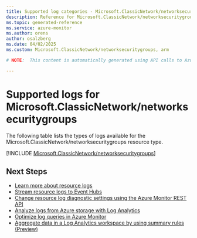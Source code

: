 ```yaml
---
title: Supported log categories - Microsoft.ClassicNetwork/networksecuritygroups
description: Reference for Microsoft.ClassicNetwork/networksecuritygroups in Azure Monitor Logs.
ms.topic: generated-reference
ms.service: azure-monitor
ms.author: orens
author: osalzberg
ms.date: 04/02/2025
ms.custom: Microsoft.ClassicNetwork/networksecuritygroups, arm

# NOTE:  This content is automatically generated using API calls to Azure. Any edits made on these files will be overwritten in the next run of the script. 

---
```





# Supported logs for Microsoft.ClassicNetwork/networksecuritygroups  
The following table lists the types of logs available for the Microsoft.ClassicNetwork/networksecuritygroups resource type.
  

  
[!INCLUDE [Microsoft.ClassicNetwork/networksecuritygroups](~/reusable-content/ce-skilling/azure/includes/azure-monitor/reference/logs/microsoft-classicnetwork-networksecuritygroups-logs-include.md)]  
  

## Next Steps

* [Learn more about resource logs](/azure/azure-monitor/essentials/platform-logs-overview)
* [Stream resource logs to Event Hubs](/azure/azure-monitor/essentials/resource-logs#send-to-azure-event-hubs)
* [Change resource log diagnostic settings using the Azure Monitor REST API](/rest/api/monitor/diagnosticsettings)
* [Analyze logs from Azure storage with Log Analytics](/azure/azure-monitor/essentials/resource-logs#send-to-log-analytics-workspace)
* [Optimize log queries in Azure Monitor](/azure/azure-monitor/logs/query-optimization)
* [Aggregate data in a Log Analytics workspace by using summary rules (Preview)](/azure/azure-monitor/logs/summary-rules)